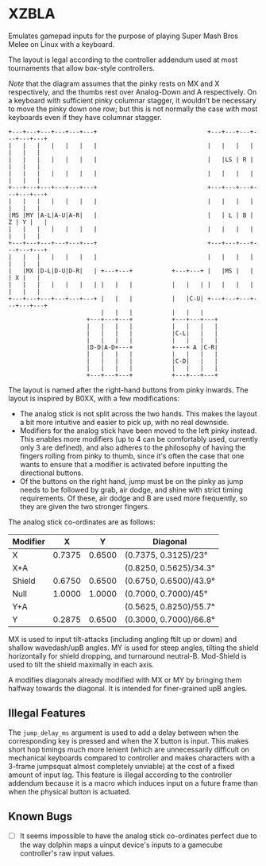 # XZBLA

Emulates gamepad inputs for the purpose of playing Super Mash Bros Melee on Linux with a keyboard.

The layout is legal according to the controller addendum used at most tournaments that allow
box-style controllers. 

*Note* that the diagram assumes that the pinky rests on MX and X
respectively, and the thumbs rest over Analog-Down and A respectively. On a
keyboard with sufficient pinky columnar stagger, it wouldn't be necessary to
move the pinky down one row; but this is not normally the case with most
keyboards even if they have columnar stagger.

```
+---+---+---+---+---+---+                               +---+---+---+---+---+---+
|   |   |   |   |   |   |                               |   |   |   |   |   |   |
|   |   |   |   |   |   |                               |   |LS | R |   |   |   |
|   |   |   |   |   |   |                               |   |   |   |   |   |   |
+---+---+---+---+---+---+                               +---+---+---+---+---+---+
|   |   |   |   |   |   |                               |   |   |   |   |   |   |
|MS |MY |A-L|A-U|A-R|   |                               |   | L | B | Z | Y |   |
|   |   |   |   |   |   |                               |   |   |   |   |   |   |
+---+---+---+---+---+---+                               +---+---+---+---+---+---+
|   |   |   |   |   |   |                               |   |   |   |   |   |   |
|   |MX |D-L|D-U|D-R|   | +---+---+           +---+---+ |   |MS |   |   | X |   |
|   |   |   |   |   |   | |   |   |           |   |   | |   |   |   |   |   |   |
+---+---+---+---+---+---+ |   |   |           |   |C-U| +---+---+---+---+---+---+
                          |   |   |           |   |   |
                      +---+---+---+           +---+---+---+
                      |   |   |   |           |   |   |   |
                      |   |   |   |           |C-L|   |   |
                      |   |   |   |           |   |   |   |
                      |D-D|A-D+---+           +---+ A |C-R|
                      |   |   |   |           |   |   |   |
                      |   |   |   |           |C-D|   |   |
                      |   |   |   |           |   |   |   |
                      +---+---+---+           +---+---+---+
```

The layout is named after the right-hand buttons from pinky inwards. The layout is inspired by
B0XX, with a few modifications:

- The analog stick is not split across the two hands. This makes the layout a bit more intuitive and
  easier to pick up, with no real downside.
- Modifiers for the analog stick have been moved to the left pinky instead. This enables more
  modifiers (up to 4 can be comfortably used, currently only 3 are defined), and also adheres to the
  philosophy of having the fingers rolling from pinky to thumb, since it's often the case that one
  wants to ensure that a modifier is activated before inputting the directional buttons.
- Of the buttons on the right hand, jump must be on the pinky as jump needs to
  be followed by grab, air dodge, and shine with strict timing requirements. Of
  these, air dodge and B are used more frequently, so they are given the two
  stronger fingers.

The analog stick co-ordinates are as follows:

|Modifier|X|Y|Diagonal|
|---|---|---|---|
|X|0.7375|0.6500|(0.7375, 0.3125)/23&deg;|
|X+A|||(0.8250, 0.5625)/34.3&deg;|
|Shield|0.6750|0.6500|(0.6750, 0.6500)/43.9&deg;|
|Null|1.0000|1.0000|(0.7000, 0.7000)/45&deg;|
|Y+A|||(0.5625, 0.8250)/55.7&deg;|
|Y|0.2875|0.6500|(0.3000, 0.7000)/66.8&deg;|

MX is used to input tilt-attacks (including angling ftilt up or down) and shallow wavedash/upB
angles. MY is used for steep angles, tilting the shield horizontally for shield dropping, and
turnaround neutral-B. Mod-Shield is used to tilt the shield maximally in each axis.

A modifies diagonals already modified with MX or MY by bringing them halfway towards the
diagonal. It is intended for finer-grained upB angles.

## Illegal Features

The `jump_delay_ms` argument is used to add a delay between when the corresponding key is pressed
and when the X button is input. This makes short hop timings much more lenient (which are
unnecessarily difficult on mechanical keyboards compared to controller and makes characters with a
3-frame jumpsquat almost completely unviable) at the cost of a fixed amount of input lag. This
feature is illegal according to the controller addendum because it is a macro which induces input on
a future frame than when the physical button is actuated.

## Known Bugs

- [ ] It seems impossible to have the analog stick co-ordinates perfect due to the way dolphin maps
  a uinput device's inputs to a gamecube controller's raw input values.
